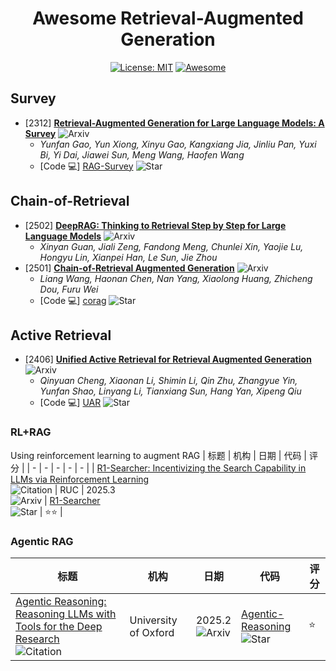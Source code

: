 <div align="center">

# Awesome Retrieval-Augmented Generation

[![License: MIT](https://img.shields.io/badge/License-MIT-purple.svg)](LICENSE)
[![Awesome](https://awesome.re/badge.svg)](https://awesome.re)

</div>

## Survey
- [2312] **[Retrieval-Augmented Generation for Large Language Models: A Survey](https://arxiv.org/pdf/2312.10997)** ![Arxiv](https://img.shields.io/badge/Arxiv-Paper-red)
  - *Yunfan Gao, Yun Xiong, Xinyu Gao, Kangxiang Jia, Jinliu Pan, Yuxi Bi, Yi Dai, Jiawei Sun, Meng Wang, Haofen Wang*
  - [Code 💻] [RAG-Survey](https://github.com/Tongji-KGLLM/RAG-Survey) ![Star](https://img.shields.io/github/stars/Tongji-KGLLM/RAG-Survey.svg?style=social&label=Star)
  
## Chain-of-Retrieval
- [2502] **[DeepRAG: Thinking to Retrieval Step by Step for Large Language Models](https://arxiv.org/pdf/2502.01142)** ![Arxiv](https://img.shields.io/badge/Arxiv-Paper-red)
  - *Xinyan Guan, Jiali Zeng, Fandong Meng, Chunlei Xin, Yaojie Lu, Hongyu Lin, Xianpei Han, Le Sun, Jie Zhou*
- [2501] **[Chain-of-Retrieval Augmented Generation](https://arxiv.org/pdf/2501.14342)** ![Arxiv](https://img.shields.io/badge/Arxiv-Paper-red)
  - *Liang Wang, Haonan Chen, Nan Yang, Xiaolong Huang, Zhicheng Dou, Furu Wei*
  - [Code 💻] [corag](https://github.com/microsoft/LMOps/tree/main/corag) ![Star](https://img.shields.io/github/stars/microsoft/LMOps.svg?style=social&label=Star)

## Active Retrieval
- [2406] **[Unified Active Retrieval for Retrieval Augmented Generation](https://arxiv.org/pdf/2406.12534)** ![Arxiv](https://img.shields.io/badge/Arxiv-Paper-red)
  - *Qinyuan Cheng, Xiaonan Li, Shimin Li, Qin Zhu, Zhangyue Yin, Yunfan Shao, Linyang Li, Tianxiang Sun, Hang Yan, Xipeng Qiu*
  - [Code 💻] [UAR](https://github.com/xiami2019/UAR) ![Star](https://img.shields.io/github/stars/xiami2019/UAR.svg?style=social&label=Star)

### RL+RAG
Using reinforcement learning to augment RAG 
| 标题 | 机构 | 日期 | 代码 |  评分 |
|  -  |   - |   -    |   -    |   -    |
|  [R1-Searcher: Incentivizing the Search Capability in LLMs via Reinforcement Learning](https://arxiv.org/pdf/2503.05592) <br> ![Citation](https://img.shields.io/badge/citation-2-green)  |  RUC |   2025.3 <br> ![Arxiv](https://img.shields.io/badge/Arxiv-red)       |   [R1-Searcher](https://github.com/RUCAIBox/R1-Searcher) <br>  ![Star](https://img.shields.io/github/stars/RUCAIBox/R1-Searcher.svg?style=social&label=Star)     |   ⭐️⭐️  |

### Agentic RAG
| 标题 | 机构 | 日期 | 代码 |  评分 |
|  -  |   - |   -    |   -    |   -    |
|  [Agentic Reasoning: Reasoning LLMs with Tools for the Deep Research](https://arxiv.org/pdf/2502.04644) <br> ![Citation](https://img.shields.io/badge/citation-17-green)  |  University of Oxford|   2025.2 <br> ![Arxiv](https://img.shields.io/badge/Arxiv-red)       |   [Agentic-Reasoning](https://github.com/theworldofagents/Agentic-Reasoning) <br>  ![Star](https://img.shields.io/github/stars/theworldofagents/Agentic-Reasoning.svg?style=social&label=Star)  |   ⭐️  |